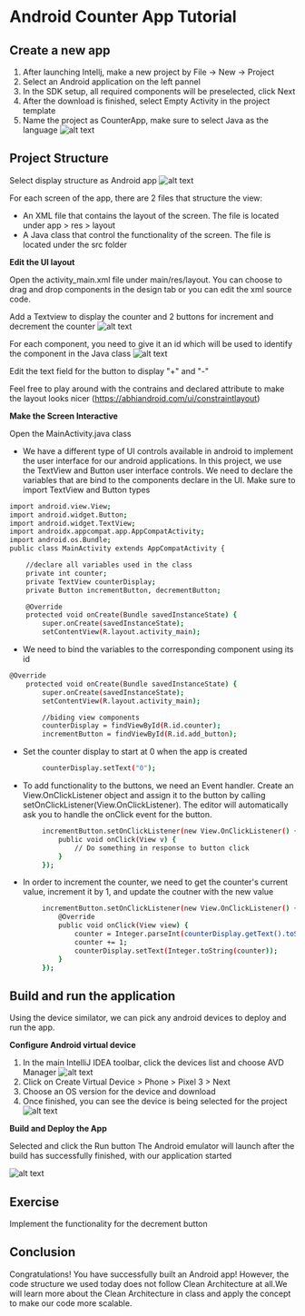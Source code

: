 # Android Counter App Tutorial


## Create a new app

1. After launching Intellj, make a new project by File -> New -> Project
2. Select an Android application on the left pannel
3. In the SDK setup, all required components will be preselected, click Next
4. After the download is finished, select Empty Activity in the project template
5. Name the project as CounterApp, make sure to select Java as the language
![alt text](https://github.com/nickinhinguyen/Counter-App/blob/master/img/app_configue.png)

## Project Structure
Select display structure as Android app
![alt text](https://github.com/nickinhinguyen/Counter-App/blob/master/img/structure.png)

For each screen of the app, there are 2 files that structure the view:
- An XML file that contains the layout of the screen. The file is located under app > res > layout
- A Java class that control the functionality of the screen. The file is located under the src folder

**Edit the UI layout**

Open the activity_main.xml file under main/res/layout. You can choose to drag and drop components in the design tab or you can edit the xml source code. 

Add a Textview to display the counter and 2 buttons for increment and decrement the counter
![alt text](https://github.com/nickinhinguyen/Counter-App/blob/master/img/design_view.png)

For each component, you need to give it an id  which will be used to identify the component in the Java class
![alt text](https://github.com/nickinhinguyen/Counter-App/blob/master/img/id.png)

Edit the text field for the button to display "+" and "-"

Feel free to play around with the contrains and declared attribute to make the layout looks nicer (https://abhiandroid.com/ui/constraintlayout)

**Make the Screen Interactive**

Open the MainActivity.java class
- We have a different type of UI controls available in android to implement the user interface for our android applications. In this project, we use the TextView and Button user interface controls. We need to declare the variables that are bind to the components declare in the UI. Make sure to import TextView and Button types
```sh
import android.view.View;
import android.widget.Button;
import android.widget.TextView;
import androidx.appcompat.app.AppCompatActivity;
import android.os.Bundle;
public class MainActivity extends AppCompatActivity {

    //declare all variables used in the class
    private int counter;
    private TextView counterDisplay;
    private Button incrementButton, decrementButton;

    @Override
    protected void onCreate(Bundle savedInstanceState) {
        super.onCreate(savedInstanceState);
        setContentView(R.layout.activity_main);
```

- We need to bind the variables to the corresponding component using its id
```sh
@Override
    protected void onCreate(Bundle savedInstanceState) {
        super.onCreate(savedInstanceState);
        setContentView(R.layout.activity_main);

        //biding view components
        counterDisplay = findViewById(R.id.counter);
        incrementButton = findViewById(R.id.add_button);
```

- Set the counter display to start at 0 when the app is created
```sh
        counterDisplay.setText("0");
```

- To add functionality to the buttons, we need an Event handler. Create an View.OnClickListener object and assign it to the button by calling setOnClickListener(View.OnClickListener). The editor will automatically ask you to handle the onClick event for the button. 

```sh
        incrementButton.setOnClickListener(new View.OnClickListener() {
            public void onClick(View v) {
                // Do something in response to button click
            }
        });
```

- In order to increment the counter, we need to get the counter's current value, increment it by 1, and update the coutner with the new value
```sh
        incrementButton.setOnClickListener(new View.OnClickListener() {
            @Override
            public void onClick(View view) {
                counter = Integer.parseInt(counterDisplay.getText().toString());
                counter += 1;
                counterDisplay.setText(Integer.toString(counter));
            }
        });
```
## Build and run the application
Using the device similator, we can pick any android devices to deploy and run the app. 

**Configure Android virtual device**
1. In the main IntelliJ IDEA toolbar, click the devices list and choose AVD Manager
![alt text](https://github.com/nickinhinguyen/Counter-App/blob/master/img/adv_set_1.png)
3. Click on Create Virtual Device > Phone > Pixel 3 > Next
4. Choose an OS version for the device and download
5. Once finished, you can see the device is being selected for the project
![alt text](https://github.com/nickinhinguyen/Counter-App/blob/master/img/adv_setup_2.png)

**Build and Deploy the App**

Selected and click the Run button
The Android emulator will launch after the build has successfully finished, with our application started
 
![alt text](https://github.com/nickinhinguyen/Counter-App/blob/master/img/phone.png)
 
## Exercise
Implement the functionality for the decrement button

## Conclusion 
Congratulations! You have successfully built an Android app!
However, the code structure we used today does not follow Clean Architecture at all.We will learn more about the Clean Architecture in class and apply the concept to make our code more scalable. 
